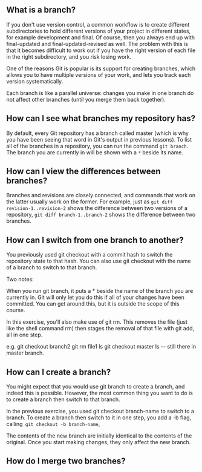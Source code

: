 ## What is a branch?
If you don't use version control, a common workflow is to create different subdirectories to hold different versions of your project in different states, for example development and final. Of course, then you always end up with final-updated and final-updated-revised as well. The problem with this is that it becomes difficult to work out if you have the right version of each file in the right subdirectory, and you risk losing work.

One of the reasons Git is popular is its support for creating branches, which allows you to have multiple versions of your work, and lets you track each version systematically.

Each branch is like a parallel universe: changes you make in one branch do not affect other branches (until you merge them back together).

## How can I see what branches my repository has?
By default, every Git repository has a branch called master (which is why you have been seeing that word in Git's output in previous lessons). To list all of the branches in a repository, you can run the command ```git branch```. The branch you are currently in will be shown with a ```*``` beside its name.

## How can I view the differences between branches?
Branches and revisions are closely connected, and commands that work on the latter usually work on the former. For example, just as ```git diff revision-1..revision-2``` shows the difference between two versions of a repository, ```git diff branch-1..branch-2``` shows the difference between two branches.

## How can I switch from one branch to another?
You previously used git checkout with a commit hash to switch the repository state to that hash. You can also use git checkout with the name of a branch to switch to that branch.

Two notes:

When you run git branch, it puts a * beside the name of the branch you are currently in.
Git will only let you do this if all of your changes have been committed. You can get around this, but it is outside the scope of this course.

In this exercise, you'll also make use of git rm. This removes the file (just like the shell command rm) then stages the removal of that file with git add, all in one step.

e.g. git checkout branch2
git rm file1
ls
git checkout master
ls
-- still there in master branch.

## How can I create a branch?
You might expect that you would use git branch to create a branch, and indeed this is possible. However, the most common thing you want to do is to create a branch then switch to that branch.

In the previous exercise, you used git checkout branch-name to switch to a branch. To create a branch then switch to it in one step, you add a -b flag, calling``` git checkout -b branch-name```,

The contents of the new branch are initially identical to the contents of the original. Once you start making changes, they only affect the new branch.

## How do I merge two branches?


